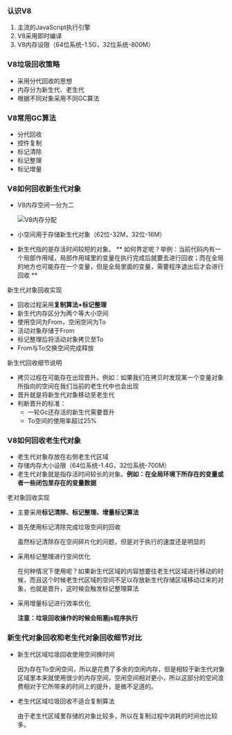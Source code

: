 ### 认识V8

1. 主流的JavaScript执行引擎
2. V8采用即时编译
3. V8内存设限（64位系统-1.5G，32位系统-800M）

### V8垃圾回收策略

- 采用分代回收的思想
- 内存分为新生代、老生代
- 根据不同对象采用不同GC算法

### V8常用GC算法

- 分代回收
- 控件复制
- 标记清除
- 标记整理
- 标记增量

### V8如何回收新生代对象

- V8内存空间一分为二

	![V8内存分配](https://note.youdao.com/yws/public/resource/cf4c1c1f89527ccacdbaf2bb51c1a8fd/xmlnote/WEBRESOURCE37acd531e447c7df29cc1ec02ee00aa6/1138)

- 小空间用于存储新生代对象（62位-32M，32位-16M）
- 新生代指的是存活时间较短的对象。 ** 如何界定呢？举例：当前代码内有一个局部作用域，局部作用域里的变量在执行完成后就要去进行回收；而在全局的地方也可能存在一个变量，但是全局里面的变量，需要程序退出后才会进行回收 **

新生代对象回收实现

- 回收过程采用**复制算法+标记整理**
- 新生代内存区分为两个等大小空间
- 使用空间为From，空闲空间为To
- 活动对象存储于From
- 标记整理后将活动对象拷贝至To
- From与To交换空间完成释放

新生代回收细节说明

- 拷贝过程在可能存在出现晋升。例如：如果我们在拷贝时发现某一个变量对象所指向的空间在我们当前的老生代中也会出现
- 晋升就是将新生代对象移动至老生代
- 判断晋升的标准：
	- 一轮Gc还存活的新生代需要晋升
	- To空间的使用率超过25%

### V8如何回收老生代对象

- 老生代对象存放在右侧老生代区域
- 存储内存大小设限（64位系统-1.4G，32位系统-700M）
- 老生代对象就是指存活时间较长的对象。**例如：在全局环境下所存在的变量或者一些闭包里存在的变量数据**

老对象回收实现

- 主要采用**标记清除、标记整理、增量标记算法**
- 首先使用标记清除完成垃圾空间的回收

	虽然标记清除存在空间碎片化的问题，但是对于执行的速度还是明显的

- 采用标记整理进行空间优化

	在何种情况下使用呢？如果新生代区域的内容想要往老生代区域进行移动的时候，而且这个时候老生代区域的空间不足以存放新生代存储区域移动过来的对象，也就是晋升，这时候会触发标记整理算法

- 采用增量标记进行效率优化
	
	**注意：垃圾回收操作的时候会阻塞js程序执行**

### 新生代对象回收和老生代对象回收细节对比

- 新生代区域垃圾回收使用空间换时间

	因为存在To空闲空间，所以是花费了多余的空闲内存，但是相较于新生代对象区域里本来就使用很少的内存空间，空闲空间相对更小，所以这部分的空间浪费相对于它所带来的时间上的提升，是微不足道的。

- 老生代区域垃圾回收不适合复制算法

	由于老生代区域里存储的对象比较多，所以在复制过程中消耗的时间也比较多。


